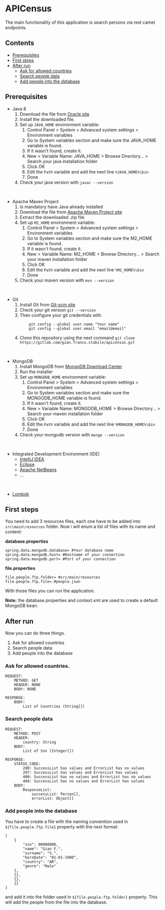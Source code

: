 # APICensus

The main functionality of this application is search persons via rest camel endpoints.

## Contents
*  [Prerequisites](#prerequisites)
*  [First steps](#first-steps)
*  [After run](#after-run)
    *  [Ask for allowed countries](#ask-for-the-allowed-countries)
    *  [Search people data](#search-people-data)
    *  [Add people into the database](#add-people-into-the-database)
  

## Prerequisites
*  Java 8
    1.  Download the file from [Oracle site](https://www.oracle.com/technetwork/java/javase/downloads/index.html)
    2.  Install the downloaded file.
    3.  Set up `JAVA_HOME` environment variable:
        1. Control Panel > System > Advanced system settings > Environment variables
        2. Go to System variables section and make sure the JAVA_HOME variable is found.
        3. If it wasn't found, create it.
        4. New > Variable Name: JAVA_HOME > Browse Directory... > Search your java installation folder
        5. Click OK
        6. Edit the `Path` variable and add the next line `%JAVA_HOME%\bin`
        7. Done
    4.  Check your java version with `javac --version` 

<br>

*  Apache Maven Project
    1.  Is mandatory have Java already installed
    2.  Download the file from [Apache Maven Project site](https://maven.apache.org/download.cgi)
    3.  Extract the downloaded .zip file
    4.  Set up `M2_HOME` environment variable:
        1. Control Panel > System > Advanced system settings > Environment variables
        2. Go to System variables section and make sure the M2_HOME variable is found.
        3. If it wasn't found, create it.
        4. New > Variable Name: M2_HOME > Browse Directory... > Search your maven installation folder
        5. Click OK
        6. Edit the `Path` variable and add the next line `%M2_HOME%\bin`
        7. Done
    5.  Check your maven version with `mvn --version` 

<br>

*  Git
    1.  Install Git from [Git-scm site](https://git-scm.com/downloads)
    2.  Check your git version `git --version`
    3.  Then configure your git credentials with
        ```
            git config --global user.name "Your name"
            git config --global user.email "email@email"
        ```
    4.  Clone this repository using the next command `git clone https://gitlab.com/gian.franco.stabile/apicensus.git`

<br>

*  MongoDB
    1.  Install MongoDB from [MongoDB Download Center](https://www.mongodb.com/download-center/community?jmp=docs)
    2.  Run the installer
    3.  Set up `MONGODB_HOME` environment variable:
        1. Control Panel > System > Advanced system settings > Environment variables
        2. Go to System variables section and make sure the MONGODB_HOME variable is found.
        3. If it wasn't found, create it.
        4. New > Variable Name: MONGODB_HOME > Browse Directory... > Search your maven installation folder
        5. Click OK
        6. Edit the `Path` variable and add the next line `%MONGODB_HOME%\bin`
        7. Done
    5.  Check your mongodb version with `mongo --version` 

<br>

*  Integrated Development Environment (IDE)
    *  [IntelliJ IDEA](https://www.jetbrains.com/idea/download/)
    *  [Eclipse](https://www.eclipse.org/downloads/)
    *  [Apache NetBeans](https://netbeans.apache.org/download/index.html)
    *  ...

<br>
    
*  [Lombok](https://projectlombok.org/download)

## First steps
You need to add 3 resources files, each one have to be added into 
`src\main\resources` folder. Now i will enum a list of files with its name
and content:

**database.properties**
```
spring.data.mongodb.database= #Your database name
spring.data.mongodb.host= #Hostname of your connection
spring.data.mongodb.port= #Port of your connection
```

**file.properties**
```   
file.people.ftp.folder= #src/main/resources
file.people.ftp.file= #people.json
```

With those files you can run the application.

**Note:** the database.properties and context.xml are used to create a default
MongoDB bean.

## After run
Now you can do three things.

1.  Ask for allowed countries
2.  Search people data
3.  Add people into the database

### Ask for allowed countries.
```
REQUEST:
    METHOD: GET
    HEADER: NONE
    BODY: NONE
    
RESPONSE:
    BODY: 
        List of Countries (String[])
```
        
### Search people data
```
REQUEST:
    METHOD: POST
    HEADER: 
        country: String
    BODY:
        List of Ssn (Integer[])
        
RESPONSE:
    STATUS_CODE:
        200: SuccessList has values and ErrorList has no values
        207: SuccessList has values and ErrorList has values
        400: SuccessList has no values and ErrorList has no values
        404: SuccessList has no values and ErrorList has values
    BODY:
        ResponseList:
            successList: Person[],
            errorList: Object[]
```                

### Add people into the database
You have to create a file with the naming convention used in 
`${file.people.ftp.file}` property with the next format:

```
[
    {
        "ssn": 00000000,
        "name": "Gian F.",
        "surname": "S.",
        "bornDate": "01-01-1900",
        "country": "AR",
        "genre": "Male"
    }, 
    {},
    {},
    {}
]
```


and add it into the folder used in `${file.people.ftp.folder}` property.
This will add the people from the file into the database.